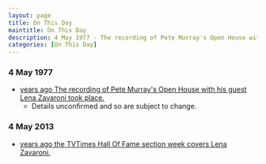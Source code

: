 ```yaml
---
layout: page
title: On This Day
maintitle: On This Day
description: 4 May 1977 - The recording of Pete Murray's Open House with his guest Lena Zavaroni took place.
categories: [On This Day]
---
```


### 4 May 1977
* [<span id="age1"></span> years ago The recording of Pete Murray's Open House with his guest Lena Zavaroni took place.](/bbc%20radio%202/1977/05/04/Open-House.html)
   * Details unconfirmed and so are subject to change.

### 4 May 2013
* [<span id="age2"></span> years ago the TVTimes Hall Of Fame section week covers Lena Zavaroni.](/tv%20guides/2013/05/04/tvtimes.html)


<!-- Script for calculating number of years ago -->
<script>
var dob = '19770504';
var year = Number(dob.substr(0, 4));
var month = Number(dob.substr(4, 2)) - 1;
var day = Number(dob.substr(6, 2));
var today = new Date();
var age1 = today.getFullYear() - year;
if (today.getMonth() < month || (today.getMonth() == month && today.getDate() < day)) {
  age1--;
}
document.getElementById("age1").innerHTML=age1;

var dob = '20130504';
var year = Number(dob.substr(0, 4));
var month = Number(dob.substr(4, 2)) - 1;
var day = Number(dob.substr(6, 2));
var today = new Date();
var age2 = today.getFullYear() - year;
if (today.getMonth() < month || (today.getMonth() == month && today.getDate() < day)) {
  age2--;
}
document.getElementById("age2").innerHTML=age2;
</script>

